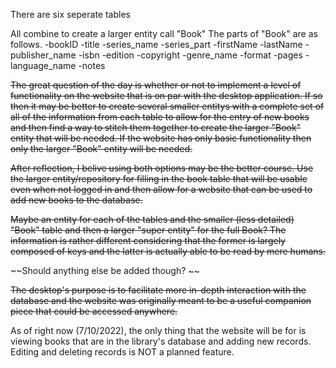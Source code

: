 There are six seperate tables

All combine to create a larger entity call "Book"
The parts of "Book" are as follows.
-bookID
-title
-series_name
-series_part
-firstName
-lastName
-publisher_name
-isbn
-edition
-copyright
-genre_name
-format
-pages
-language_name
-notes

~~The great question of the day is whether or not to implement a level of functionality on the website that is on par with the desktop application. 
If so then it may be better to create several smaller entitys with a complete set of all of the information from each table to allow for the entry of new 
books and then find a way to stitch them together to create the larger "Book" entity that will be needed. If the website has only basic functionality then 
only the larger "Book" entity will be needed.~~

~~After reflection, I belive using both options may be the better course. Use the larger entity/repository for filling in the book table that will be usable 
even when not logged in and then allow for a website that can be used to add new books to the database.~~

~~Maybe an entity for each of the tables and the smaller (less detailed) "Book" table and then a larger "super entity" for the full Book? The information is 
rather different considering that the former is largely composed of keys and the latter is actually able to be read by mere humans.~~

~~Should anything else be added though? ~~

~~The desktop's purpose is to facilitate more in-depth interaction with the database and the website was originally meant to be a useful companion piece that 
could be accessed anywhere.~~

As of right now (7/10/2022), the only thing that the website will be for is viewing books that are in the library's database and adding new records. Editing and deleting records is NOT a planned feature.